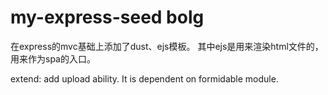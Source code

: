 # my-express-seed  bolg

在express的mvc基础上添加了dust、ejs模板。
其中ejs是用来渲染html文件的，用来作为spa的入口。

extend: add  upload ability. It is dependent on formidable module.
